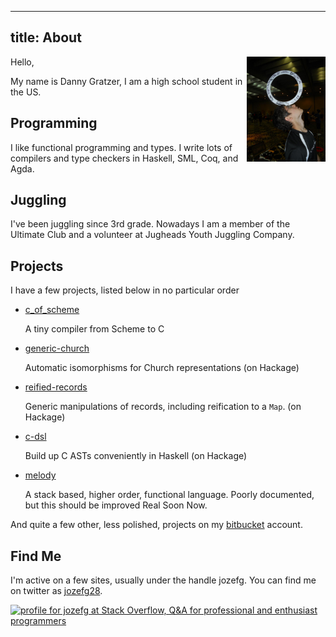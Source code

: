 ----------------------
title: About
----------------------

<img src="/images/ring_balance.jpg"
  style="width: 25%; height: 25%; float: right;"/>

Hello,

My name is Danny Gratzer, I am a high school student in the US.

## Programming
I like functional programming and types. I write lots of compilers
and type checkers in Haskell, SML, Coq, and Agda.

## Juggling
I've been juggling since 3rd grade. Nowadays I am a member of the
Ultimate Club and a volunteer at Jugheads Youth Juggling Company.

## Projects
I have a few projects, listed below in no particular order

  - [c_of_scheme](http://www.bitbucket.org/jozefg/c_of_scheme)

    A tiny compiler from Scheme to C

  - [generic-church](http://www.bitbucket.org/jozefg/generic-church)

    Automatic isomorphisms for Church representations (on Hackage)

  - [reified-records](http://www.bitbucket.org/jozefg/reified-records)

    Generic manipulations of records, including reification to a `Map`. (on Hackage)

  - [c-dsl](http://www.bitbucket.org/jozefg/c-dsl)

    Build up C ASTs conveniently in Haskell (on Hackage)

  - [melody](http://www.bitbucket.org/jozefg/melody)

    A stack based, higher order, functional language. Poorly documented, but
    this should be improved Real Soon Now.

And quite a few other, less polished, projects on my [bitbucket](http://www.bitbucket.org/jozefg) account.

## Find Me
I'm active on a few sites, usually under the handle jozefg.
You can find me on twitter as [jozefg28](https://twitter.com/jozefg28).

<a href="http://stackoverflow.com/users/784338/jozefg">
<img src="http://stackoverflow.com/users/flair/784338.png" width="208" height="58" alt="profile for jozefg at Stack Overflow, Q&amp;A for professional and enthusiast programmers" title="profile for jozefg at Stack Overflow, Q&amp;A for professional and enthusiast programmers">
</a>

